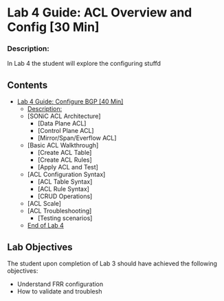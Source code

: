 # Lab 4 Guide: ACL Overview and Config [30 Min]


### Description: 
In Lab 4 the student will explore the configuring stuffd

## Contents
- [Lab 4 Guide: Configure BGP \[40 Min\]](#lab-4-guide:-acl-overview-and-config-30-min)
    - [Description:](#description)
    - [SONiC ACL Architecture]
      - [Data Plane ACL]
      - [Control Plane ACL]
      - [Mirror/Span/Everflow ACL]
    - [Basic ACL Walkthrough]
        - [Create ACL Table]
        - [Create ACL Rules]
        - [Apply ACL and Test]
    - [ACL Configuration Syntax]
      - [ACL Table Syntax]
      - [ACL Rule Syntax]
      - [CRUD Operations]
    - [ACL Scale]   
    - [ACL Troubleshooting]
      - [Testing scenarios]
  - [End of Lab 4](#end-of-lab-4)
  
## Lab Objectives
The student upon completion of Lab 3 should have achieved the following objectives:

* Understand FRR configuration
* How to validate and troublesh
